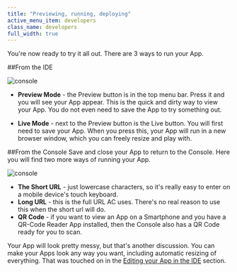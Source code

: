 ```yaml
---
title: "Previewing, running, deploying"
active_menu_item: developers
class_name: developers
full_width: true
---
```


You're now ready to try it all out. There are 3 ways to run your App.

##From the IDE

![console](/img/tutorials/mfa-run-1.png)

 - **Preview Mode** - the Preview button is in the top menu bar. Press it and you will see your App appear. This is the quick and dirty way to view your App. You do not even need to save the App to try something out.

 - **Live Mode** - next to the Preview button is the Live button. You will first need to save your App. When you press this, your App will run in a new browser window, which you can freely resize and play with.

##From the Console
Save and close your App to return to the Console. Here you will find two more ways of running your App.

![console](/img/tutorials/mfa-run-2.png)

 - **The Short URL** - just lowercase characters, so it's really easy to enter on a mobile device's touch keyboard.
 - **Long URL** - this is the full URL AC uses. There's no real reason to use this when the short url will do.
 - **QR Code** - if you want to view an App on a Smartphone and you have a QR-Code Reader App installed, then the Console also has a QR Code ready for you to scan.


Your App will look pretty messy, but that's another discussion. You can make your Apps look any way you want, including automatic resizing of everything. That was touched on in the [Editing your App in the IDE](../edit-app) section.
